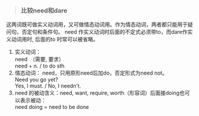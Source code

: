 >### 比较need和dare
 	
这两词既可做实义动词用，又可做情态动词用。作为情态动词，两者都只能用于疑问句，否定句和条件句。 need 作实义动词时后面的不定式必须带to，而dare作实义动词用时, 后面的to 时常可以被省略。

1. 实义动词：  <br>
need　（需要, 要求） <br>
need + n. / to do sth
2. 情态动词： need，只用原形need后加do，否定形式为need not。 <br>
Need you go yet?  <br>
Yes, I must. / No, I needn't. <br>
3. need 的被动含义：need, want, require, worth（形容词）后面接doing也可以表示被动：　 <br>
need doing = need to be done